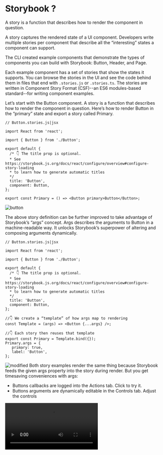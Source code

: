 # Storybook ?
A story is a function that describes how to render the component in question.

A story captures the rendered state of a UI component. Developers write multiple stories per component that describe all the “interesting” states a component can support.

The CLI created example components that demonstrate the types of components you can build with Storybook: Button, Header, and Page.

Each example component has a set of stories that show the states it supports. You can browse the stories in the UI and see the code behind them in files that end with `.stories.js` or `.stories.ts`. The stories are written in Component Story Format (CSF)--an ES6 modules-based standard--for writing component examples.

Let’s start with the Button component. A story is a function that describes how to render the component in question. Here’s how to render Button in the “primary” state and export a story called Primary.

```
// Button.stories.js|jsx

import React from 'react';

import { Button } from './Button';

export default {
  /* 👇 The title prop is optional.
  * See https://storybook.js.org/docs/react/configure/overview#configure-story-loading
  * to learn how to generate automatic titles
  */
  title: 'Button',
  component: Button,
};

export const Primary = () => <Button primary>Button</Button>; 
```

![button](https://storybook.js.org/d1406df7f9ce817ae0e5b3eb5f1bf1f3/example-button-noargs.png)


The above story definition can be further improved to take advantage of Storybook’s “args” concept. Args describes the arguments to Button in a machine-readable way. It unlocks Storybook’s superpower of altering and composing arguments dynamically.

```
// Button.stories.js|jsx

import React from 'react';

import { Button } from './Button';

export default {
  /* 👇 The title prop is optional.
  * See https://storybook.js.org/docs/react/configure/overview#configure-story-loading
  * to learn how to generate automatic titles
  */
  title: 'Button',
  component: Button,
};

//👇 We create a “template” of how args map to rendering
const Template = (args) => <Button {...args} />;

//👇 Each story then reuses that template
export const Primary = Template.bind({});
Primary.args = {
   primary: true,
   label: 'Button',
};
```
![modified](https://storybook.js.org/ff519d6518900d4be0ce86bbf3655913/example-button-args.png)
Both story examples render the same thing because Storybook feeds the given args property into the story during render. But you get timesaving conveniences with args:

* Buttons callbacks are logged into the Actions tab. Click to try it.
* Buttons arguments are dynamically editable in the Controls tab. Adjust the controls

![Link](https://storybook.js.org/db8564b68cb4c974dc1f7b8834cfb4ee/example-button-hot-module-reload-optimized.mp4)